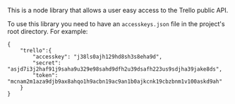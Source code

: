 This is a node library that allows a user easy access to the Trello public API.

To use this library you need to have an ```accesskeys.json``` file in the project's root directory. For example:
```
{
	"trello":{
		"accesskey": "j38ls0ajh129hd8sh3s8eha9d",
		"secret": "asjd7i3j2haf91j9saha9u329e98sahd9dfh2u39dsafh223us9sdjha39jake8ds",
		"token": "mcnam2m1aza9djb9ax8ahqo1h9acbn19ac9an1b0ajkcnk19cbzbnm1v100askd9ah"
	}
}
```
